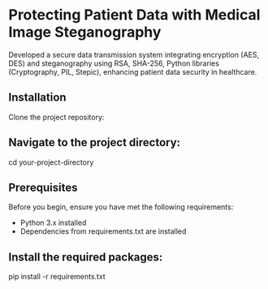 # Protecting Patient Data with Medical Image Steganography
 Developed a secure data transmission system integrating encryption (AES, DES) and steganography using RSA, SHA-256, Python libraries (Cryptography, PIL, Stepic), enhancing patient data security in healthcare.

## Installation

Clone the project repository:

## Navigate to the project directory:

cd your-project-directory

## Prerequisites

Before you begin, ensure you have met the following requirements:

- Python 3.x installed
- Dependencies from requirements.txt are installed

## Install the required packages:

pip install -r requirements.txt



